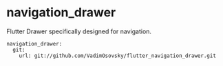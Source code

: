 # navigation_drawer

Flutter Drawer specifically designed for navigation.

```
navigation_drawer:
  git:
    url: git://github.com/VadimOsovsky/flutter_navigation_drawer.git
```
